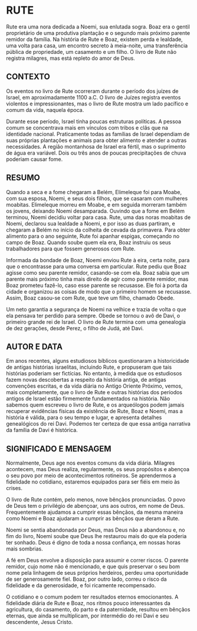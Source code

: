 # **RUTE**

Rute era uma nora dedicada a Noemi, sua enlutada sogra. Boaz era o gentil proprietário de uma produtiva plantação e o segundo mais próximo parente remidor da família. Na história de Rute e Boaz, existem perda e lealdade, uma volta para casa, um encontro secreto à meia-noite, uma transferência pública de propriedade, um casamento e um filho. O livro de Rute não registra milagres, mas está repleto do amor de Deus.  

## **CONTEXTO**  
Os eventos no livro de Rute ocorreram durante o período dos juízes de Israel, em aproximadamente 1100 a.C. O livro de Juízes registra eventos violentos e impressionantes, mas o livro de Rute mostra um lado pacífico e comum da vida, naquela época.  
  
Durante esse período, Israel tinha poucas estruturas políticas. A pessoa comum se concentrava mais em vínculos com tribos e clãs que na identidade nacional. Praticamente todas as famílias de Israel dependiam de suas próprias plantações e animais para obter alimento e atender a outras necessidades. A região montanhosa de Israel era fértil, mas o suprimento de água era variável. Dois ou três anos de poucas precipitações de chuva poderiam causar fome.  

## **RESUMO**  
Quando a seca e a fome chegaram a Belém, Elimeleque foi para Moabe, com sua esposa, Noemi, e seus dois filhos, que se casaram com mulheres moabitas. Elimeleque morreu em Moabe, e em seguida morreram também os jovens, deixando Noemi desamparada. Ouvindo que a fome em Belém terminou, Noemi decidiu voltar para casa. Rute, uma das noras moabitas de Noemi, declarou sua lealdade a Noemi, e por isso as duas partiram, e chegaram a Belém no início da colheita de cevada da primavera. Para obter alimento para o ano seguinte, Rute foi apanhar espigas, começando no campo de Boaz. Quando soube quem ela era, Boaz instruiu os seus trabalhadores para que fossem generosos com Rute.  
  
Informada da bondade de Boaz, Noemi enviou Rute à eira, certa noite, para que o encontrasse para uma conversa em particular. Rute pediu que Boaz agisse como seu parente remidor, casando-se com ela. Boaz sabia que um parente mais próximo tinha mais direito de agir como parente remidor, mas Boaz prometeu fazê-lo, caso esse parente se recusasse. Ele foi à porta da cidade e organizou as coisas de modo que o primeiro homem se recusasse. Assim, Boaz casou-se com Rute, que teve um filho, chamado Obede.  
  
Um neto garantia a segurança de Noemi na velhice e trazia de volta o que ela pensava ter perdido para sempre. Obede se tornou o avô de Davi, o primeiro grande rei de Israel. O livro de Rute termina com uma genealogia de dez gerações, desde Perez, o filho de Judá, até Davi.  

## **AUTOR E DATA**  
Em anos recentes, alguns estudiosos bíblicos questionaram a historicidade de antigas histórias israelitas, incluindo Rute, e propuseram que tais histórias poderiam ser fictícias. No entanto, à medida que os estudiosos fazem novas descobertas a respeito da história antiga, de antigas convenções escritas, e da vida diária no Antigo Oriente Próximo, vemos, mais completamente, que o livro de Rute e outras histórias dos períodos antigos de Israel estão firmemente fundamentados na história. Não sabemos quem escreveu o livro de Rute, e os arqueólogos podem jamais recuperar evidências físicas da existência de Rute, Boaz e Noemi, mas a história é válida, para o seu tempo e lugar, e apresenta detalhes genealógicos do rei Davi. Podemos ter certeza de que essa antiga narrativa da família de Davi é histórica.  

## **SIGNIFICADO E MENSAGEM**  
Normalmente, Deus age nos eventos comuns da vida diária. Milagres acontecem, mas Deus realiza, regularmente, os seus propósitos e abençoa o seu povo por meio de acontecimentos rotineiros. Se aprendermos a fidelidade no cotidiano, estaremos equipados para ser fiéis em meio às crises.  
  
O livro de Rute contém, pelo menos, nove bênçãos pronunciadas. O povo de Deus tem o privilégio de abençoar, uns aos outros, em nome de Deus. Frequentemente ajudamos a cumprir essas bênçãos, da mesma maneira como Noemi e Boaz ajudaram a cumprir as bênçãos que deram a Rute.  
  
Noemi se sentia abandonada por Deus, mas Deus não a abandonou e, no fim do livro, Noemi soube que Deus lhe restaurou mais do que ela poderia ter sonhado. Deus é digno de toda a nossa confiança, em nossas horas mais sombrias.  
  
A fé em Deus envolve a disposição para assumir e correr riscos. O parente remidor, cujo nome não é mencionado, e que quis preservar o seu bom nome pela linhagem de seus próprios herdeiros, perdeu uma oportunidade de ser generosamente fiel. Boaz, por outro lado, correu o risco da fidelidade e da generosidade, e foi ricamente recompensado.  
  
O cotidiano e o comum podem ter resultados eternos emocionantes. A fidelidade diária de Rute e Boaz, nos ritmos pouco interessantes da agricultura, do casamento, do parto e da paternidade, resultou em bênçãos eternas, que ainda se multiplicam, por intermédio do rei Davi e seu descendente, Jesus Cristo.